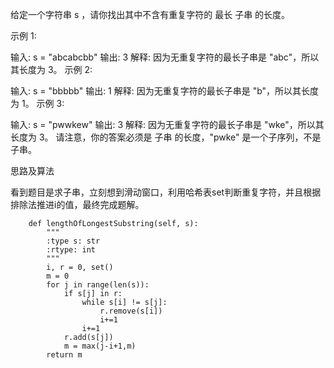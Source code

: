 给定一个字符串 s ，请你找出其中不含有重复字符的 最长 
子串
 的长度。

 

示例 1:

输入: s = "abcabcbb"
输出: 3 
解释: 因为无重复字符的最长子串是 "abc"，所以其长度为 3。
示例 2:

输入: s = "bbbbb"
输出: 1
解释: 因为无重复字符的最长子串是 "b"，所以其长度为 1。
示例 3:

输入: s = "pwwkew"
输出: 3
解释: 因为无重复字符的最长子串是 "wke"，所以其长度为 3。
     请注意，你的答案必须是 子串 的长度，"pwke" 是一个子序列，不是子串。

思路及算法

看到题目是求子串，立刻想到滑动窗口，利用哈希表set判断重复字符，并且根据排除法推进i的值，最终完成题解。

```class Solution(object):
    def lengthOfLongestSubstring(self, s):
        """
        :type s: str
        :rtype: int
        """
        i, r = 0, set()
        m = 0
        for j in range(len(s)):
            if s[j] in r:
                while s[i] != s[j]:
                    r.remove(s[i])
                    i+=1
                i+=1
            r.add(s[j])
            m = max(j-i+1,m)
        return m
```


            